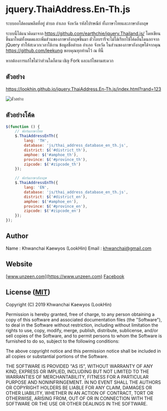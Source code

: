 # jquery.ThaiAddress.En-Th.js
ระบบออโต้คอมพลีตที่อยู่ ตำบล อำเภอ จังหวัด รหัสไปรษณีย์ ทั้งภาษาไทยและภาษาอังกฤษ

ระบบนี้ได้แนวคิดมาจาก https://github.com/earthchie/jquery.Thailand.js/ โดยเขียนขึ้นมาใหม่ทั้งหมดและเพิ่มส่วนของภาษาอังกฤษขึ้นมา ตัวไลบรารีจะไม่ได้เรียกใช้โค้ดอื่นใดนอกจาก jQuery ทำให้สะดวกเวลาใช้งาน ข้อมูลชื่อตำบล อำเภอ จังหวัด ในส่วนของภาษาอังกฤษได้จากคุณ https://github.com/leekung ขอบคุณทุกท่านไว้ ณ ทีนี้

หากต้องการแก้ไขไม่ว่าส่วนใดก็ตาม เชิญ Fork และแก้ไขตามสะดวก

## ตัวอย่าง
https://lookhin.github.io/jquery.ThaiAddress.En-Th.js/index.html?rand=123

![ตัวอย่าง](https://lookhin.github.io/jquery.ThaiAddress.En-Th.js/images/example.jpg "ตัวอย่าง")

## ตัวอย่างโค้ด

```JavaScript
$(function () {
    // ฟอร์มภาษาไทย
    $.ThaiAddressEnTh({
        lang: 'TH',
        database: 'js/thai_address_database_en_th.js',
        district: $('#district_th'),
        amphoe: $('#amphoe_th'),
        province: $('#province_th'),
        zipcode: $('#zipcode_th')
    });

    // ฟอร์มภาษาอังกฤษ
    $.ThaiAddressEnTh({
        lang: 'EN',
        database: 'js/thai_address_database_en_th.js',
        district: $('#district_en'),
        amphoe: $('#amphoe_en'),
        province: $('#province_en'),
        zipcode: $('#zipcode_en')
    });
});
```

## Author
Name : Khwanchai Kaewyos (LookHin)
Email : khwanchai@gmail.com

## Website
[www.unzeen.com](https://www.unzeen.com)
[Facebook](https://www.facebook.com/LookHin)


## License ([MIT](https://opensource.org/licenses/MIT))

Copyright (C) 2019 Khwanchai Kaewyos (LookHin)

Permission is hereby granted, free of charge, to any person obtaining a copy of this software and associated documentation files (the "Software"), to deal in the Software without restriction, including without limitation the rights to use, copy, modify, merge, publish, distribute, sublicense, and/or sell copies of the Software, and to permit persons to whom the Software is furnished to do so, subject to the following conditions:

The above copyright notice and this permission notice shall be included in all copies or substantial portions of the Software.

THE SOFTWARE IS PROVIDED "AS IS", WITHOUT WARRANTY OF ANY KIND, EXPRESS OR IMPLIED, INCLUDING BUT NOT LIMITED TO THE WARRANTIES OF MERCHANTABILITY, FITNESS FOR A PARTICULAR PURPOSE AND NONINFRINGEMENT. IN NO EVENT SHALL THE AUTHORS OR COPYRIGHT HOLDERS BE LIABLE FOR ANY CLAIM, DAMAGES OR OTHER LIABILITY, WHETHER IN AN ACTION OF CONTRACT, TORT OR OTHERWISE, ARISING FROM, OUT OF OR IN CONNECTION WITH THE SOFTWARE OR THE USE OR OTHER DEALINGS IN THE SOFTWARE.

